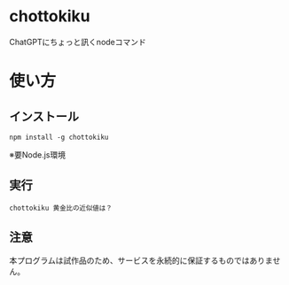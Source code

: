 # chottokiku
ChatGPTにちょっと訊くnodeコマンド

# 使い方

## インストール

```
npm install -g chottokiku
```

※要Node.js環境

## 実行

```
chottokiku 黄金比の近似値は？
```

## 注意

本プログラムは試作品のため、サービスを永続的に保証するものではありません。